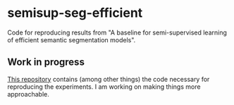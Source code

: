 # semisup-seg-efficient
Code for reproducing results from "A baseline for semi-supervised learning of efficient semantic segmentation models".

## Work in progress
[This repository](https://github.com/Ivan1248/Vidlu) contains (among other things) the code necessary for reproducing the experiments. I am working on making things more approachable.
